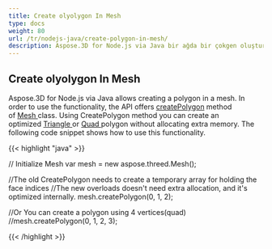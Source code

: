 ```yaml
---
title: Create olyolygon In Mesh
type: docs
weight: 80
url: /tr/nodejs-java/create-polygon-in-mesh/
description: Aspose.3D for Node.js via Java bir ağda bir çokgen oluşturmaya izin verir.
---
```

##  **Create olyolygon In Mesh**
Aspose.3D for Node.js via Java allows creating a polygon in a mesh. In order to use the functionality, the API offers [createPolygon](https://reference.aspose.com/3d/java/com.aspose.threed/Mesh#createPolygon-int-int-int-) method of [Mesh ](https://reference.aspose.com/3d/java/com.aspose.threed/Mesh)class. Using CreatePolygon method you can create an optimized [Triangle ](https://reference.aspose.com/3d/java/com.aspose.threed/Mesh#createPolygon-int-int-int-)or [Quad ](https://reference.aspose.com/3d/java/com.aspose.threed/Mesh#createPolygon-int-int-int-int-)polygon without allocating extra memory. The following code snippet shows how to use this functionality. 



{{< highlight "java" >}}

// Initialize Mesh
var mesh = new aspose.threed.Mesh();

//The old CreatePolygon needs to create a temporary array for holding the face indices
//The new overloads doesn't need extra allocation, and it's optimized internally.
mesh.createPolygon(0, 1, 2);

//Or You can create a polygon using 4 vertices(quad)
//mesh.createPolygon(0, 1, 2, 3);

{{< /highlight >}}
